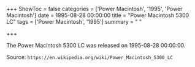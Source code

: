 +++
ShowToc = false
categories = ['Power Macintosh', '1995', 'Power Macintosh']
date = 1995-08-28 00:00:00
title = "Power Macintosh 5300 LC"
tags = ['Power Macintosh', '1995']
summary = " "

+++

The Power Macintosh 5300 LC was released on 1995-08-28 00:00:00.

Source: `https://en.wikipedia.org/wiki/Power_Macintosh_5300_LC`
